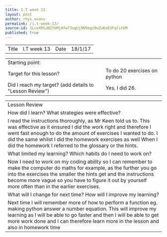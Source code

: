 ```yaml
---
title: I.T week 13
layout: post
author: rhys.evans
permalink: /i.t-week-13/
source-id: 1LceXRSuNZtbMjHfw73ogUj9N9egz0wZaKeEUFqlstkM
published: true
---
```

<table>
  <tr>
    <td>Title</td>
    <td>I.T week 13</td>
    <td>Date</td>
    <td>18/1/17</td>
  </tr>
</table>


<table>
  <tr>
    <td>Starting point:</td>
    <td></td>
  </tr>
  <tr>
    <td>Target for this lesson?</td>
    <td>To do 20 exercises on python</td>
  </tr>
  <tr>
    <td>Did I reach my target? 
(add details to "Lesson Review")</td>
    <td> Yes. I did 26. </td>
  </tr>
</table>


<table>
  <tr>
    <td>Lesson Review</td>
  </tr>
  <tr>
    <td>How did I learn? What strategies were effective? </td>
  </tr>
  <tr>
    <td>I read the instructions thoroughly, as Mr Keen told us to. This was effective as it ensured I did the work right and therefore I went fast enough to do the amount of  exercises I wanted to do. I did the same whilst I did the homework exercises as well When I did the homework I referred to the glossary or the hints.  </td>
  </tr>
  <tr>
    <td>What limited my learning? Which habits do I need to work on? </td>
  </tr>
  <tr>
    <td>Now I need to work on my coding ability so I can remember to make the computer do maths for example, as the further you go into the exercises the smaller the hints get and the instructions become more vague so you have to figure it out by yourself more often than in the earlier exercises.</td>
  </tr>
  <tr>
    <td>What will I change for next time? How will I improve my learning?</td>
  </tr>
  <tr>
    <td>Next time I will remember more of how to perform a function eg. making python answer a number equation. This will improve my learning as I will be able to go faster and then I will be able to get more work done and I can therefore learn more in the lesson and also in homework time</td>
  </tr>
</table>


